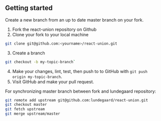 ## Getting started

Create a new branch from an up to date master branch on your fork.

1. Fork the react-union repository on Github
2. Clone your fork to your local machine 
```sh
git clone git@github.com:<yourname>/react-union.git
```
3. Create a branch 
```sh
git checkout -b my-topic-branch`
```
4. Make your changes, lint, test, then push to to GitHub with `git push origin my-topic-branch`.
5. Visit GitHub and make your pull request.

For synchronizing master branch between fork and lundegaard repository:
```sh
git remote add upstream git@github.com:lundegaard/react-union.git
git checkout master
git fetch upstream
git merge upstream/master
```
